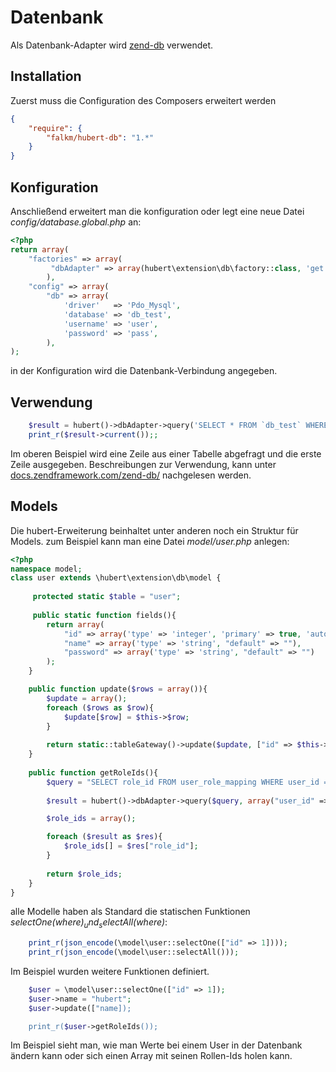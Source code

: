 # Datenbank

Als Datenbank-Adapter wird [zend-db](https://docs.zendframework.com/zend-db/) verwendet.

## Installation

Zuerst muss die Configuration des Composers erweitert werden
```json
{
    "require": {
        "falkm/hubert-db": "1.*"
    }
}
```

## Konfiguration

Anschließend erweitert man die konfiguration oder legt eine neue Datei _config/database.global.php_ an:
```php
<?php
return array(
    "factories" => array(
         "dbAdapter" => array(hubert\extension\db\factory::class, 'get')
        ),
    "config" => array(
        "db" => array(
            'driver'   => 'Pdo_Mysql',
            'database' => 'db_test',
            'username' => 'user',
            'password' => 'pass',
        ),
);
```

in der Konfiguration wird die Datenbank-Verbindung angegeben.

## Verwendung

```php
    $result = hubert()->dbAdapter->query('SELECT * FROM `db_test` WHERE `id` = :id', ['id' => 1]);
    print_r($result->current());;
```
Im oberen Beispiel wird eine Zeile aus einer Tabelle abgefragt und die erste Zeile ausgegeben.
Beschreibungen zur Verwendung, kann unter [docs.zendframework.com/zend-db/](https://docs.zendframework.com/zend-db/) nachgelesen werden.

## Models

Die hubert-Erweiterung beinhaltet unter anderen noch ein Struktur für Models.
zum Beispiel kann man eine Datei _model/user.php_ anlegen:
```php
<?php
namespace model;
class user extends \hubert\extension\db\model {
    
     protected static $table = "user";
     
     public static function fields(){
        return array(
            "id" => array('type' => 'integer', 'primary' => true, 'autoincrement' => true),
            "name" => array('type' => 'string', "default" => ""),
            "password" => array('type' => 'string', "default" => "")
        );
    }

    public function update($rows = array()){
        $update = array();
        foreach ($rows as $row){
            $update[$row] = $this->$row;
        }
        
        return static::tableGateway()->update($update, ["id" => $this->id]);
    }
    
    public function getRoleIds(){
        $query = "SELECT role_id FROM user_role_mapping WHERE user_id = :user_id";
        
        $result = hubert()->dbAdapter->query($query, array("user_id" => $this->id));

        $role_ids = array();

        foreach ($result as $res){
            $role_ids[] = $res["role_id"];
        }
        
        return $role_ids;
    }
}
```

alle Modelle haben als Standard die statischen Funktionen _selectOne($where)_ und _selectAll($where)_:
```php
    print_r(json_encode(\model\user::selectOne(["id" => 1])));
    print_r(json_encode(\model\user::selectAll()));
```

Im Beispiel wurden weitere Funktionen definiert.
```php
    $user = \model\user::selectOne(["id" => 1]);
    $user->name = "hubert";
    $user->update(["name]);

    print_r($user->getRoleIds());
```
Im Beispiel sieht man, wie man Werte bei einem User in der Datenbank ändern kann oder sich einen Array mit seinen Rollen-Ids holen kann.
